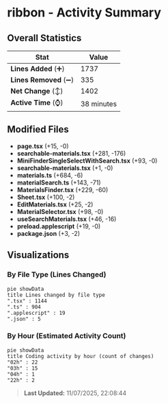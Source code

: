 # ribbon - Activity Summary 

## Overall Statistics

| Stat                   | Value                                                             |
| ---------------------- | ----------------------------------------------------------------- |
| **Lines Added** (➕)   | 1737                                          |
| **Lines Removed** (➖) | 335                                        |
| **Net Change** (↕)    | 1402                |
| **Active Time** (⌚)   | 38 minutes |


## Modified Files
- **page.tsx** (+15, -0)
- **searchable-materials.tsx** (+281, -176)
- **MiniFinderSingleSelectWithSearch.tsx** (+93, -0)
- **searchable-materials.tsx** (+1, -0)
- **materials.ts** (+684, -6)
- **materialSearch.ts** (+143, -71)
- **MaterialsFinder.tsx** (+229, -60)
- **Sheet.tsx** (+100, -2)
- **EditMaterials.tsx** (+25, -2)
- **MaterialSelector.tsx** (+98, -0)
- **useSearchMaterials.tsx** (+46, -16)
- **preload.applescript** (+19, -0)
- **package.json** (+3, -2)

## Visualizations

### By File Type (Lines Changed)

```mermaid
pie showData
title Lines changed by file type
".tsx" : 1144
".ts" : 904
".applescript" : 19
".json" : 5
```

### By Hour (Estimated Activity Count)

```mermaid
pie showData
title Coding activity by hour (count of changes)
"02h" : 22
"03h" : 15
"04h" : 1
"22h" : 2
```


> **Last Updated:** 11/07/2025, 22:08:44